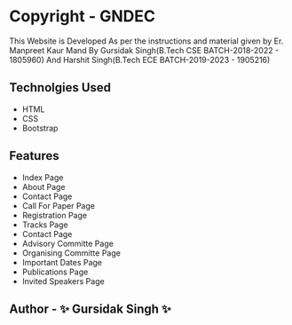 # Copyright - GNDEC

This Website is Developed As per the instructions and material given by Er. Manpreet Kaur Mand By Gursidak Singh(B.Tech CSE BATCH-2018-2022 - 1805960) And Harshit Singh(B.Tech ECE BATCH-2019-2023 - 1905216)

## Technolgies Used

- HTML
- CSS
- Bootstrap

## Features

- Index Page
- About Page
- Contact Page
- Call For Paper Page
- Registration Page
- Tracks Page
- Contact Page
- Advisory Committe Page
- Organising Committe Page
- Important Dates Page
- Publications Page
- Invited Speakers Page

## Author - ✨ Gursidak Singh   ✨
